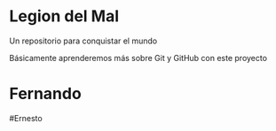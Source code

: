 # Legion del Mal
Un repositorio para conquistar el mundo

Básicamente aprenderemos más sobre Git y GitHub con este proyecto


# Fernando

#Ernesto